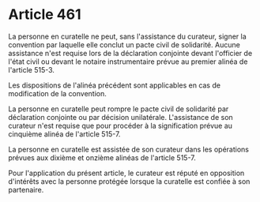 # Article 461

La personne en curatelle ne peut, sans l'assistance du curateur, signer la convention par laquelle elle conclut un pacte civil de solidarité. Aucune assistance n'est requise lors de la déclaration conjointe devant l'officier de l'état civil ou devant le notaire instrumentaire prévue au premier alinéa de l'article 515-3.

Les dispositions de l'alinéa précédent sont applicables en cas de modification de la convention.

La personne en curatelle peut rompre le pacte civil de solidarité par déclaration conjointe ou par décision unilatérale. L'assistance de son curateur n'est requise que pour procéder à la signification prévue au cinquième alinéa de l'article 515-7.

La personne en curatelle est assistée de son curateur dans les opérations prévues aux dixième et onzième alinéas de l'article 515-7.

Pour l'application du présent article, le curateur est réputé en opposition d'intérêts avec la personne protégée lorsque la curatelle est confiée à son partenaire.
